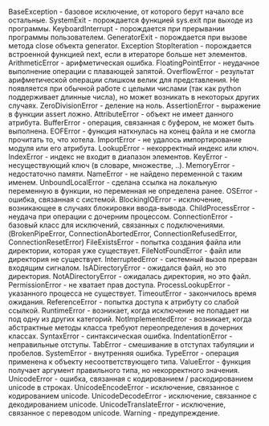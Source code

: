 
BaseException - базовое исключение, от которого берут начало все остальные.
SystemExit - порождается функцией sys.exit при выходе из программы.
KeyboardInterrupt - порождается при прерывании программы пользователем.
GeneratorExit - порождается при вызове метода close объекта generator.
Exception 
StopIteration - порождается встроенной функцией next, если в итераторе больше нет элементов.
ArithmeticError - арифметическая ошибка.
FloatingPointError - неудачное выполнение операции с плавающей запятой.
OverflowError - результат арифметической операции слишком велик для представления. Не появляется при обычной работе с целыми числами (так как python поддерживает длинные числа), но может возникать в некоторых других случаях.
ZeroDivisionError - деление на ноль.
AssertionError - выражение в функции assert ложно.
AttributeError - объект не имеет данного атрибута.
BufferError - операция, связанная с буфером, не может быть выполнена.
EOFError - функция наткнулась на конец файла и не смогла прочитать то, что хотела.
ImportError - не удалось импортирование модуля или его атрибута.
LookupError - некорректный индекс или ключ.
IndexError - индекс не входит в диапазон элементов.
KeyError - несуществующий ключ (в словаре, множестве, ..).
MemoryError - недостаточно памяти.
NameError - не найдено переменной с таким именем.
UnboundLocalError - сделана ссылка на локальную переменную в функции, но переменная не определена ранее.
OSError - ошибка, связанная с системой.
BlockingIOError - исключение, возникающее в случаях блокировки ввода-вывода.
ChildProcessError - неудача при операции с дочерним процессом.
ConnectionError - базовый класс для исключений, связанных с подключениями. (BrokenPipeError, ConnectionAbortedError, ConnectionRefusedError, ConnectionResetError)
FileExistsError - попытка создания файла или директории, которая уже существует.
FileNotFoundError - файл или директория не существует.
InterruptedError - системный вызов прерван входящим сигналом.
IsADirectoryError - ожидался файл, но это директория.
NotADirectoryError - ожидалась директория, но это файл.
PermissionError - не хватает прав доступа.
ProcessLookupError - указанного процесса не существует.
TimeoutError - закончилось время ожидания.
ReferenceError - попытка доступа к атрибуту со слабой ссылкой.
RuntimeError - возникает, когда исключение не попадает ни под одну из других категорий.
NotImplementedError - возникает, когда абстрактные методы класса требуют переопределения в дочерних классах.
SyntaxError - синтаксическая ошибка.
IndentationError - неправильные отступы.
TabError - смешивание в отступах табуляции и пробелов.
SystemError - внутренняя ошибка.
TypeError - операция применена к объекту несоответствующего типа.
ValueError - функция получает аргумент правильного типа, но некорректного значения.
UnicodeError - ошибка, связанная с кодированием / раскодированием unicode в строках.
UnicodeEncodeError - исключение, связанное с кодированием unicode.
UnicodeDecodeError - исключение, связанное с декодированием unicode.
UnicodeTranslateError - исключение, связанное с переводом unicode.
Warning - предупреждение.
